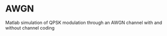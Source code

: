 # AWGN
Matlab simulation of QPSK modulation through an AWGN channel with and without channel coding
